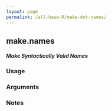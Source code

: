 ```yaml
---
layout: page
permalink: /all-base-R/make-dot-names/
---
```


## __make.names__

#### _Make Syntactically Valid Names_

### Usage

### Arguments

### Notes

